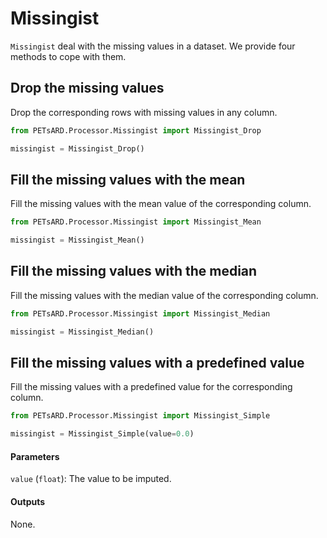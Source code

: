 # Missingist

`Missingist` deal with the missing values in a dataset. We provide four methods to cope with them.

## Drop the missing values

Drop the corresponding rows with missing values in any column.

```python
from PETsARD.Processor.Missingist import Missingist_Drop

missingist = Missingist_Drop()
```

## Fill the missing values with the mean

Fill the missing values with the mean value of the corresponding column.

```python
from PETsARD.Processor.Missingist import Missingist_Mean

missingist = Missingist_Mean()
```

## Fill the missing values with the median

Fill the missing values with the median value of the corresponding column.

```python
from PETsARD.Processor.Missingist import Missingist_Median

missingist = Missingist_Median()
```

## Fill the missing values with a predefined value

Fill the missing values with a predefined value for the corresponding column.

```python
from PETsARD.Processor.Missingist import Missingist_Simple

missingist = Missingist_Simple(value=0.0)
```

#### Parameters
`value` (`float`): The value to be imputed.

#### Outputs
None.